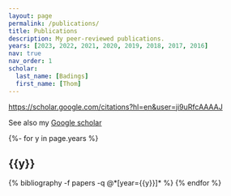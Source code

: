```yaml
---
layout: page
permalink: /publications/
title: Publications
description: My peer-reviewed publications.
years: [2023, 2022, 2021, 2020, 2019, 2018, 2017, 2016]
nav: true
nav_order: 1
scholar:
  last_name: [Badings]
  first_name: [Thom]
---
```

https://scholar.google.com/citations?hl=en&user=ji9uRfcAAAAJ

See also my <a href="https://scholar.google.com/citations?hl=en&user=ji9uRfcAAAAJ">Google scholar</a> 

<!-- _pages/publications.md -->
<div class="publications">

{%- for y in page.years %}
  <h2 class="year">{{y}}</h2>
  {% bibliography -f papers -q @*[year={{y}}]* %}
{% endfor %}

</div>

